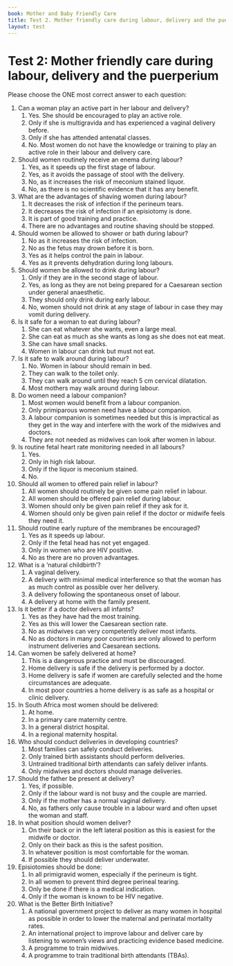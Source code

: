 ```yaml
---
book: Mother and Baby Friendly Care
title: Test 2. Mother friendly care during labour, delivery and the puerperium
layout: test
---
```


# Test 2: Mother friendly care during labour, delivery and the puerperium

Please choose the ONE most correct answer to each question:

1.	Can a woman play an active part in her labour and delivery?
	1.	Yes. She should be encouraged to play an active role.
	1.	Only if she is multigravida and has experienced a vaginal delivery before.
	1.	Only if she has attended antenatal classes.
	1.	No. Most women do not have the knowledge or training to play an active role in their labour and delivery care.
2.	Should women routinely receive an enema during labour?
	1.	Yes, as it speeds up the first stage of labour.
	1.	Yes, as it avoids the passage of stool with the delivery.
	1.	No, as it increases the risk of meconium stained liquor.
	1.	No, as there is no scientific evidence that it has any benefit.
3.	What are the advantages of shaving women during labour?
	1.	It decreases the risk of infection if the perineum tears.
	1.	It decreases the risk of infection if an episiotomy is done.
	1.	It is part of good training and practice.
	1.	There are no advantages and routine shaving should be stopped.
4.	Should women be allowed to shower or bath during labour?
	1.	No as it increases the risk of infection.
	1.	No as the fetus may drown before it is born.
	1.	Yes as it helps control the pain in labour.
	1.	Yes as it prevents dehydration during long labours.
5.	Should women be allowed to drink during labour?
	1.	Only if they are in the second stage of labour.
	1.	Yes, as long as they are not being prepared for a Caesarean section under general anaesthetic.
	1.	They should only drink during early labour.
	1.	No, women should not drink at any stage of labour in case they may vomit during delivery.
6.	Is it safe for a woman to eat during labour?
	1.	She can eat whatever she wants, even a large meal.
	1.	She can eat as much as she wants as long as she does not eat meat.
	1.	She can have small snacks.
	1.	Women in labour can drink but must not eat.
7.	Is it safe to walk around during labour?
	1.	No. Women in labour should remain in bed.
	1.	They can walk to the toilet only.
	1.	They can walk around until they reach 5 cm cervical dilatation.
	1.	Most mothers may walk around during labour.
8.	Do women need a labour companion?
	1.	Most women would benefit from a labour companion.
	1.	Only primiparous women need have a labour companion.
	1.	A labour companion is sometimes needed but this is impractical as they get in the way and interfere with the work of the midwives and doctors.
	1.	They are not needed as midwives can look after women in labour.
9.	Is routine fetal heart rate monitoring needed in all labours?
	1.	Yes.
	1.	Only in high risk labour.
	1.	Only if the liquor is meconium stained.
	1.	No.
10.	Should all women to offered pain relief in labour?
	1.	All women should routinely be given some pain relief in labour.
	1.	All women should be offered pain relief during labour.
	1.	Women should only be given pain relief if they ask for it.
	1.	Women should only be given pain relief if the doctor or midwife feels they need it.
11.	Should routine early rupture of the membranes be encouraged?
	1.	Yes as it speeds up labour.
	1.	Only if the fetal head has not yet engaged.
	1.	Only in women who are HIV positive.
	1.	No as there are no proven advantages.
12.	What is a ‘natural childbirth’?
	1.	A vaginal delivery.
	1.	A delivery with minimal medical interference so that the woman has as much control as possible over her delivery.
	1.	A delivery following the spontaneous onset of labour.
	1.	A delivery at home with the family present.
13.	Is it better if a doctor delivers all infants?
	1.	Yes as they have had the most training.
	1.	Yes as this will lower the Caesarean section rate.
	1.	No as midwives can very competently deliver most infants.
	1.	No as doctors in many poor countries are only allowed to perform instrument deliveries and Caesarean sections.
14.	Can women be safely delivered at home?
	1.	This is a dangerous practice and must be discouraged.
	1.	Home delivery is safe if the delivery is performed by a doctor.
	1.	Home delivery is safe if women are carefully selected and the home circumstances are adequate.
	1.	In most poor countries a home delivery is as safe as a hospital or clinic delivery.
15.	In South Africa most women should be delivered:
	1.	At home.
	1.	In a primary care maternity centre.
	1.	In a general district hospital.
	1.	In a regional maternity hospital.
16.	Who should conduct deliveries in developing countries?
	1.	Most families can safely conduct deliveries.
	1.	Only trained birth assistants should perform deliveries.
	1.	Untrained traditional birth attendants can safely deliver infants.
	1.	Only midwives and doctors should manage deliveries.
17.	Should the father be present at delivery?
	1.	Yes, if possible.
	1.	Only if the labour ward is not busy and the couple are married.
	1.	Only if the mother has a normal vaginal delivery.
	1.	No, as fathers only cause trouble in a labour ward and often upset the woman and staff.
18.	In what position should women deliver?
	1.	On their back or in the left lateral position as this is easiest for the midwife or doctor.
	1.	Only on their back as this is the safest position.
	1.	In whatever position is most comfortable for the woman.
	1.	If possible they should deliver underwater.
19.	Episiotomies should be done:
	1.	In all primigravid women, especially if the perineum is tight.
	1.	In all women to prevent third degree perineal tearing.
	1.	Only be done if there is a medical indication.
	1.	Only if the woman is known to be HIV negative.
20.	What is the Better Birth Initiative?
	1.	A national government project to deliver as many women in hospital as possible in order to lower the maternal and perinatal mortality rates.
	1.	An international project to improve labour and deliver care by listening to women’s views and practicing evidence based medicine.
	1.	A programme to train midwives.
	1.	A programme to train traditional birth attendants (TBAs).